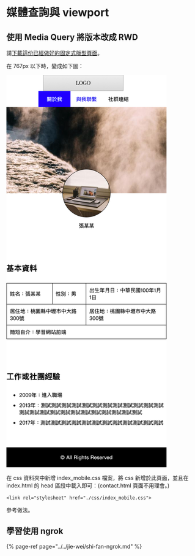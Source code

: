 # 媒體查詢與 viewport

## 使用 Media Query 將版本改成 RWD

請[下載這份已經做好的固定式版型頁面](http://notes.carlos-studio.com/download/html_css_assignment2.zip)。

在 767px 以下時，變成如下圖：

![](../../.gitbook/assets/fixed_size_to_rwd.png)

在 css 資料夾中新增 index\_mobile.css 檔案，將 css 新增於此頁面，並且在 index.html 的 head 區段中載入即可：\(contact.html 頁面不用理會。\)

```markup
<link rel="stylesheet" href="./css/index_mobile.css">
```



參考做法。

## 學習使用 ngrok

{% page-ref page="../../jie-wei/shi-fan-ngrok.md" %}

